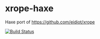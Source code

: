 xrope-haxe
==========

Haxe port of https://github.com/eidiot/xrope


[![Build Status](https://travis-ci.org/vpmedia/xrope-haxe.png?branch=master)](https://travis-ci.org/vpmedia/xrope-haxe)